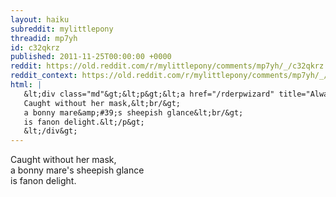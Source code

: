 ```yaml
---
layout: haiku
subreddit: mylittlepony
threadid: mp7yh
id: c32qkrz
published: 2011-11-25T00:00:00 +0000
reddit: https://old.reddit.com/r/mylittlepony/comments/mp7yh/_/c32qkrz
reddit_context: https://old.reddit.com/r/mylittlepony/comments/mp7yh/_/c32qkrz?context=3
html: |
   &lt;div class="md"&gt;&lt;p&gt;&lt;a href="/rderpwizard" title="Always Relevant / Sad Backstories Everywhere / Paper Bag Princess"&gt;&lt;/a&gt; 
   Caught without her mask,&lt;br/&gt;
   a bonny mare&amp;#39;s sheepish glance&lt;br/&gt;
   is fanon delight.&lt;/p&gt;
   &lt;/div&gt;
---
```


[](/rderpwizard "Always Relevant / Sad Backstories Everywhere / Paper Bag Princess") 
Caught without her mask,  
a bonny mare's sheepish glance  
is fanon delight.